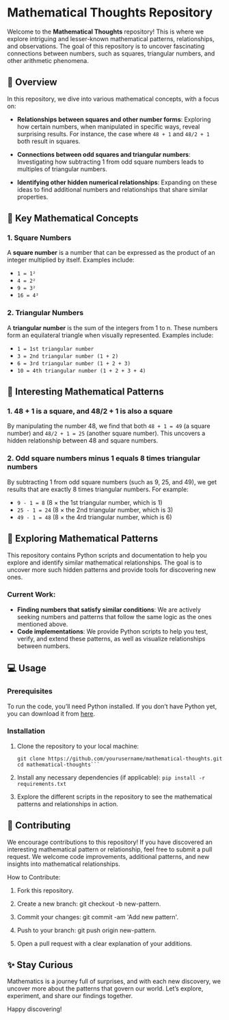 # Mathematical Thoughts Repository

Welcome to the **Mathematical Thoughts** repository! This is where we explore intriguing and lesser-known mathematical patterns, relationships, and observations. The goal of this repository is to uncover fascinating connections between numbers, such as squares, triangular numbers, and other arithmetic phenomena.

## 🚀 Overview

In this repository, we dive into various mathematical concepts, with a focus on:

- **Relationships between squares and other number forms**: Exploring how certain numbers, when manipulated in specific ways, reveal surprising results. For instance, the case where `48 + 1` and `48/2 + 1` both result in squares.
  
- **Connections between odd squares and triangular numbers**: Investigating how subtracting 1 from odd square numbers leads to multiples of triangular numbers.

- **Identifying other hidden numerical relationships**: Expanding on these ideas to find additional numbers and relationships that share similar properties.

## 🔑 Key Mathematical Concepts

### 1. Square Numbers
A **square number** is a number that can be expressed as the product of an integer multiplied by itself. Examples include:
- `1 = 1²`
- `4 = 2²`
- `9 = 3²`
- `16 = 4²`

### 2. Triangular Numbers
A **triangular number** is the sum of the integers from 1 to n. These numbers form an equilateral triangle when visually represented. Examples include:
- `1 = 1st triangular number`
- `3 = 2nd triangular number (1 + 2)`
- `6 = 3rd triangular number (1 + 2 + 3)`
- `10 = 4th triangular number (1 + 2 + 3 + 4)`

## 🌟 Interesting Mathematical Patterns

### 1. **48 + 1 is a square, and 48/2 + 1 is also a square**
By manipulating the number 48, we find that both `48 + 1 = 49` (a square number) and `48/2 + 1 = 25` (another square number). This uncovers a hidden relationship between 48 and square numbers.

### 2. **Odd square numbers minus 1 equals 8 times triangular numbers**
By subtracting 1 from odd square numbers (such as 9, 25, and 49), we get results that are exactly 8 times triangular numbers. For example:
- `9 - 1 = 8` (8 × the 1st triangular number, which is 1)
- `25 - 1 = 24` (8 × the 2nd triangular number, which is 3)
- `49 - 1 = 48` (8 × the 4rd triangular number, which is 6)

## 🧠 Exploring Mathematical Patterns

This repository contains Python scripts and documentation to help you explore and identify similar mathematical relationships. The goal is to uncover more such hidden patterns and provide tools for discovering new ones.

### Current Work:
- **Finding numbers that satisfy similar conditions**: We are actively seeking numbers and patterns that follow the same logic as the ones mentioned above.
- **Code implementations**: We provide Python scripts to help you test, verify, and extend these patterns, as well as visualize relationships between numbers.

## 💻 Usage

### Prerequisites

To run the code, you’ll need Python installed. If you don’t have Python yet, you can download it from [here](https://www.python.org/downloads/).

### Installation

1. Clone the repository to your local machine:

   ```
   git clone https://github.com/yourusername/mathematical-thoughts.git
   cd mathematical-thoughts```

2. Install any necessary dependencies (if applicable):
```pip install -r requirements.txt```

2. Explore the different scripts in the repository to see the mathematical patterns and relationships in action.

## 🌱 Contributing
We encourage contributions to this repository! If you have discovered an interesting mathematical pattern or relationship, feel free to submit a pull request. We welcome code improvements, additional patterns, and new insights into mathematical relationships.

How to Contribute:

1. Fork this repository.

2. Create a new branch: git checkout -b new-pattern.

3. Commit your changes: git commit -am 'Add new pattern'.

4. Push to your branch: git push origin new-pattern.

5. Open a pull request with a clear explanation of your additions.


## ✨ Stay Curious
Mathematics is a journey full of surprises, and with each new discovery, we uncover more about the patterns that govern our world. Let’s explore, experiment, and share our findings together.

Happy discovering!
